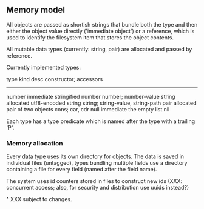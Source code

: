 
## Memory model

All objects are passed as shortish strings that bundle both the type
and then either the object value directly ('immediate object') or a
reference, which is used to identify the filesystem item that stores
the object contents.

All mutable data types (currently: string, pair) are allocated and
passed by reference.

Currently implemented types:

 type     kind       desc                  constructor; accessors
 -------  ---------  --------------------  ---------------
 number   immediate  stringified number    number; number-value
 string   allocated  utf8-encoded string   string; string-value, string-path
 pair     allocated  pair of two objects   cons; car, cdr
 null     immediate  the empty list        nil

Each type has a type predicate which is named after the type with a
trailing 'P'.


### Memory allocation

Every data type uses its own directory for objects. The data is saved
in individual files (untagged), types bundling multiple fields use a
directory containing a file for every field (named after the field
name).

The system uses id counters stored in files to construct new ids (XXX:
concurrent access; also, for security and distribution use uuids
instead?)

^ XXX  subject to changes.
